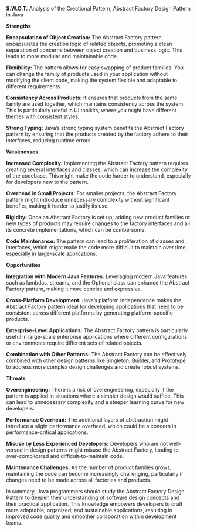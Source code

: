 **S.W.O.T.** Analysis of the Creational Pattern, Abstract Factory Design Pattern in Java

**Strengths**

**Encapsulation of Object Creation:** The Abstract Factory pattern encapsulates the creation logic of related objects, promoting a clean separation of concerns between object creation and business logic. This leads to more modular and maintainable code.

**Flexibility:** The pattern allows for easy swapping of product families. You can change the family of products used in your application without modifying the client code, making the system flexible and adaptable to different requirements.

**Consistency Across Products:** It ensures that products from the same family are used together, which maintains consistency across the system. This is particularly useful in UI toolkits, where you might have different themes with consistent styles.

**Strong Typing:** Java’s strong typing system benefits the Abstract Factory pattern by ensuring that the products created by the factory adhere to their interfaces, reducing runtime errors.

**Weaknesses**

**Increased Complexity:** Implementing the Abstract Factory pattern requires creating several interfaces and classes, which can increase the complexity of the codebase. This might make the code harder to understand, especially for developers new to the pattern.

**Overhead in Small Projects:** For smaller projects, the Abstract Factory pattern might introduce unnecessary complexity without significant benefits, making it harder to justify its use.

**Rigidity:** Once an Abstract Factory is set up, adding new product families or new types of products may require changes to the factory interfaces and all its concrete implementations, which can be cumbersome.

**Code Maintenance:** The pattern can lead to a proliferation of classes and interfaces, which might make the code more difficult to maintain over time, especially in large-scale applications.

**Opportunities**

**Integration with Modern Java Features:** Leveraging modern Java features such as lambdas, streams, and the Optional class can enhance the Abstract Factory pattern, making it more concise and expressive.

**Cross-Platform Development:** Java’s platform independence makes the Abstract Factory pattern ideal for developing applications that need to be consistent across different platforms by generating platform-specific products.

**Enterprise-Level Applications:** The Abstract Factory pattern is particularly useful in large-scale enterprise applications where different configurations or environments require different sets of related objects.

**Combination with Other Patterns:** The Abstract Factory can be effectively combined with other design patterns like Singleton, Builder, and Prototype to address more complex design challenges and create robust systems.

**Threats**

**Overengineering:** There is a risk of overengineering, especially if the pattern is applied in situations where a simpler design would suffice. This can lead to unnecessary complexity and a steeper learning curve for new developers.

**Performance Overhead:** The additional layers of abstraction might introduce a slight performance overhead, which could be a concern in performance-critical applications.

**Misuse by Less Experienced Developers:** Developers who are not well-versed in design patterns might misuse the Abstract Factory, leading to over-complicated and difficult-to-maintain code.

**Maintenance Challenges:** As the number of product families grows, maintaining the code can become increasingly challenging, particularly if changes need to be made across all factories and products.


In summary, Java programmers should study the Abstract Factory Design Pattern to deepen their understanding of software design concepts and their practical application. This knowledge empowers developers to craft more adaptable, organized, and sustainable applications, resulting in improved code quality and smoother collaboration within development teams.

